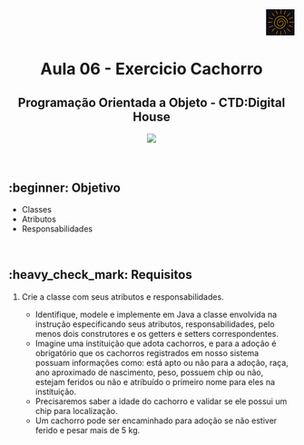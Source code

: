 <div align="right"> <img src="https://github.com/lipollis/Imagens-Git/blob/main/sun%20-%20git.jpg" width="50px"/> </div>

<h1 align="center"> Aula 06 - Exercicio Cachorro </h1>
<h2 align="center"> Programação Orientada a Objeto - CTD:Digital House </h2>

<div align="center">
  <img src="https://cdn.jsdelivr.net/gh/devicons/devicon/icons/java/java-original-wordmark.svg" width="70px"/>
  <br>
  <br>
</div>  

<br>
<h2>:beginner: Objetivo</h2>

<p align="justify">
  <ul>
      <li>Classes</li>
      <li>Atributos</li>
      <li>Responsabilidades</li>
  </ul>
</p>

<br>
<h2>:heavy_check_mark: Requisitos </h2>

<ol>
  <li>Crie a classe com seus atributos e responsabilidades.</li>
    <ul>
      <li>Identifique, modele e implemente em Java a classe envolvida na instrução especificando seus atributos, responsabilidades, pelo menos dois construtores e os getters e setters correspondentes.</li>
      <li>Imagine uma instituição que adota cachorros, e para a adoção é obrigatório que os cachorros registrados em nosso sistema possuam informações como: está apto ou não para a adoção, raça, ano aproximado de nascimento, peso, possuem chip ou não, estejam feridos ou não e atribuído o primeiro nome para eles na instituição.</li>
      <li>Precisaremos saber a idade do cachorro e validar se ele possui um chip para localização.</li>
      <li>Um cachorro pode ser encaminhado para adoção se não estiver ferido e pesar mais de 5 kg.</li>
  </ul>
</ol>
